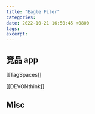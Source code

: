 ```yaml
---
title: "Eagle Filer"
categories: 
date: 2022-10-21 16:50:45 +0800
tags: 
excerpt: 
---
```




## 竞品 app



[[TagSpaces]]

[[DEVONthink]]



## Misc

